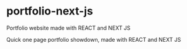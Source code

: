 # portfolio-next-js
Portfolio website made with REACT and NEXT JS

Quick one page portfolio showdown, made with REACT and NEXT JS
